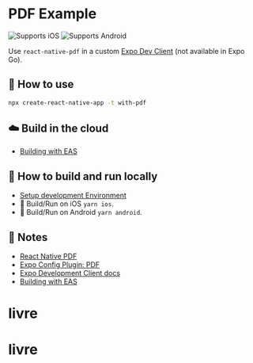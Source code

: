 # PDF Example

![Supports iOS](https://img.shields.io/badge/iOS-000.svg?style=flat-square&logo=APPLE&labelColor=999999&logoColor=fff)
![Supports Android](https://img.shields.io/badge/Android-000.svg?style=flat-square&logo=ANDROID&labelColor=A4C639&logoColor=fff)

Use `react-native-pdf` in a custom [Expo Dev Client](https://docs.expo.dev/clients/introduction/) (not available in Expo Go).

## 🚀 How to use

```sh
npx create-react-native-app -t with-pdf
```

## ☁️ Build in the cloud

- [Building with EAS](https://docs.expo.dev/eas/)

## 🏃 How to build and run locally

- [Setup development Environment](https://reactnative.dev/docs/environment-setup)
- 🍎 Build/Run on iOS `yarn ios`.
- 🤖 Build/Run on Android `yarn android`.

## 📝 Notes

- [React Native PDF](https://github.com/wonday/react-native-pdf)
- [Expo Config Plugin: PDF](https://github.com/expo/config-plugins/tree/master/packages/react-native-pdf)
- [Expo Development Client docs](https://docs.expo.dev/clients/introduction/)
- [Building with EAS](https://docs.expo.dev/eas/)
# livre
# livre
